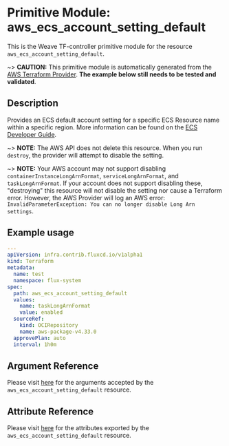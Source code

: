 
# Primitive Module: aws_ecs_account_setting_default

This is the Weave TF-controller primitive module for the resource `aws_ecs_account_setting_default`.

~> **CAUTION:** This primitive module is automatically generated from the [AWS Terraform Provider](https://registry.terraform.io/providers/hashicorp/aws/latest/docs/resources/ecs_account_setting_default). **The example below still needs to be tested and validated**.

## Description

Provides an ECS default account setting for a specific ECS Resource name within a specific region. More information can be found on the [ECS Developer Guide](https://docs.aws.amazon.com/AmazonECS/latest/developerguide/ecs-account-settings.html).

~> **NOTE:** The AWS API does not delete this resource. When you run `destroy`, the provider will attempt to disable the setting.

~> **NOTE:** Your AWS account may not support disabling `containerInstanceLongArnFormat`, `serviceLongArnFormat`, and `taskLongArnFormat`. If your account does not support disabling these, "destroying" this resource will not disable the setting nor cause a Terraform error. However, the AWS Provider will log an AWS error: `InvalidParameterException: You can no longer disable Long Arn settings`.

## Example usage

```yaml
---
apiVersion: infra.contrib.fluxcd.io/v1alpha1
kind: Terraform
metadata:
  name: test
  namespace: flux-system
spec:
  path: aws_ecs_account_setting_default
  values:
    name: taskLongArnFormat
    value: enabled
  sourceRef:
    kind: OCIRepository
    name: aws-package-v4.33.0
  approvePlan: auto
  interval: 1h0m
```

## Argument Reference

Please visit [here](https://registry.terraform.io/providers/hashicorp/aws/latest/docs/resources/ecs_account_setting_default#argument-reference) for the arguments accepted by the `aws_ecs_account_setting_default` resource.

## Attribute Reference

Please visit [here](https://registry.terraform.io/providers/hashicorp/aws/latest/docs/resources/ecs_account_setting_default#attributes-reference) for the attributes exported by the `aws_ecs_account_setting_default` resource.
